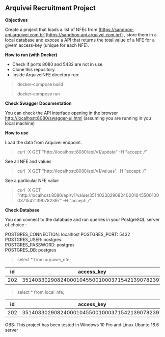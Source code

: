 
## Arquivei Recruitment Project


**Objectives**

Create a project that loads a list of NFEs from [https://sandbox-api.arquivei.com.br](https://sandbox-api.arquivei.com.br/) , store them in a local database and expose a API that returns the total value of a NFE for a givem access-key (unique for each NFE).

**How to run (with Docker)**

 - Check if ports 8080 and 5432 are not in use. 
 - Clone this repository. 
 - Inside ArquiveiNFE directory run:
 
> docker-compose build

> docker-compose run

**Check Swagger Documentation**

You can check the API interface opening in the browser [http://localhost:8080/swagger-ui.html](http://localhost:8080/swagger-ui.html) (assuming you are running in you local machine)

**How to use**

Load the data from Arquivei endpoint.
> curl -X GET "http://localhost:8080/api/v1/update" -H "accept: */*"

See all NFE and values
> curl -X GET "http://localhost:8080/api/v1/values" -H "accept: */*"

See a particular NFE value
>curl -X GET "http://localhost:8080/api/v1/value/35140330290824000104550010003715421390782397" -H "accept: */*"

**Check Database**

You can connect to the database and run queries in your PostgreSQL server of choice :

POSTGRES_CONNECTION: localhost
POSTGRES_PORT: 5432
POSTGRES_USER: postgres  
POSTGRES_PASSWORD: postgres  
POSTGRES_DB: postgres  

> select * from arquivei_nfe;

|id| access_key  | xml |
|--|--|--|
| 202 |  35140330290824000104550010003715421390782397| PG5mZVByb2MgeG1sbnM9Imh0dHA6Ly....|


> select * from local_nfe;

|id| access_key  | nfe_total_value|
|--|--|--|
| 202 |  35140330290824000104550010003715421390782397| 365.89 |

OBS: This project has been tested in Windows 10 Pro and Linux Ubunto 16.6 server
